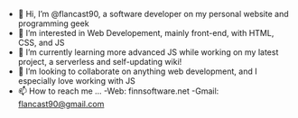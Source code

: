 - 👋 Hi, I’m @flancast90, a software developer on my personal website and programming geek
- 👀 I’m interested in Web Developement, mainly front-end, with HTML, CSS, and JS
- 🌱 I’m currently learning more advanced JS while working on my latest project, a serverless and self-updating wiki!
- 💞️ I’m looking to collaborate on anything web development, and I especially love working with JS
- 📫 How to reach me ...
-Web: finnsoftware.net
-Gmail: flancast90@gmail.com

